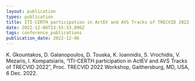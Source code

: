 ```yaml
---
layout: publication
types: publication
title: ITI-CERTH participation in ActEV and AVS Tracks of TRECVID 2022
date: 2022-12-06T13:55:53.896Z
tags: conference_publications
publication_date: 2022-12-06
---
```

<!--StartFragment-->

K. Gkountakos, D. Galanopoulos, D. Touska, K. Ioannidis, S. Vrochidis, V. Mezaris, I. Kompatsiaris, “ITI-CERTH participation in ActEV and AVS Tracks of TRECVID 2022”, Proc. TRECVID 2022 Workshop, Gaithersburg, MD, USA, 6 Dec. 2022.

<!--EndFragment-->